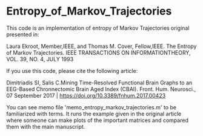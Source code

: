 # Entropy_of_Markov_Trajectories



This code is an implementation of entropy of Markov Trajectories
 original presented in:

Laura Ekroot, Member,IEEE, and Thomas M. Cover, Fellow,IEEE.
The Entropy of Markov Trajectories.
IEEE TRANSACTIONS ON INFORMATIONTHEORY, VOL. 39, NO. 4, JULY 1993


 If you use this code, please cite the following article:
 
Dimitriadis SI, Salis C.Mining Time-Resolved Functional Brain Graphs to an EEG-Based Chronnectomic Brain Aged Index (CBAI).
Front. Hum. Neurosci., 07 September 2017 | 
https://doi.org/10.3389/fnhum.2017.00423

You can see memo file 'memo_entropy_markov_trajectories.m' to be familiarized with
terms.
It runs the example given in the original article where someone can make plots of the important matrices
and compared them with the main manuscript.
